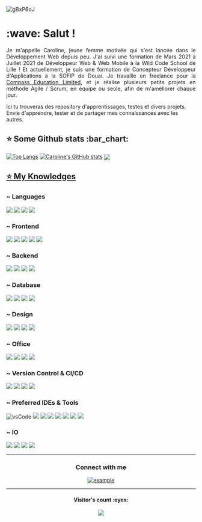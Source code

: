 ![gBxP6oJ](https://mir-s3-cdn-cf.behance.net/project_modules/max_1200/1599d7107019725.5f9d3c7bae636.gif)


<h1>:wave: Salut !</h1>
<p align="justify">Je m'appelle Caroline, jeune femme motivée qui s'est lancée dans le Développement Web depuis peu. J'ai suivi une formation de Mars 2021 à Juillet 2021 de Développeur Web & Web Mobile à la Wild Code School de Lille ! Et actuellement, je suis une formation de Concepteur Développeur d'Applications à la SOFIP de Douai. Je travaille en freelance pour la <a href="https://github.com/compass-language-school">Compass Education Limited</a>, et je réalise plusieurs petits projets en méthode Agile / Scrum, en équipe ou seule, afin de m'améliorer chaque jour.
  
Ici tu trouveras des repository d'apprentissages, testes et divers projets.
Envie d'apprendre, tester et de partager mes connaissances avec les autres.</p>

<h2>⭐ Some Github stats :bar_chart:</h2>

[![Top Langs](https://github-readme-stats.vercel.app/api/top-langs/?username=CaroD59&layout=compact&theme=aura&show_icons=true)](https://github.com/CaroD59/github-readme-stats)
[![Caroline's GitHub stats](https://github-readme-stats.vercel.app/api?username=CaroD59&theme=dark&show_icons=true)](https://github.com/CaroD59/github-readme-stats)
<img align="center" src="https://github-readme-streak-stats.herokuapp.com/?user=CaroD59&theme=dark">

<h2><u><b>⭐ My Knowledges</b></u></h2>

<h3>~ Languages</h3>

<p>
  <img src="https://img.shields.io/badge/Javascript-F7DF1E.svg?style=for-the-badge&logo=javascript&logoColor=black" /> 
  <img src="https://img.shields.io/badge/html-E34F26.svg?style=for-the-badge&logo=html5&logoColor=white" /> 
  <img src="https://img.shields.io/badge/css-1572B6.svg?style=for-the-badge&logo=css3&logoColor=white" />
  <img src="https://img.shields.io/badge/typescript-3178C6.svg?style=for-the-badge&logo=typescript&logoColor=white" />
</p>

<h3>~ Frontend</h3>

<p>
  <img src="https://img.shields.io/badge/styled--components-DB7093?style=for-the-badge&logo=styled-components&logoColor=white" />
  <img src="https://img.shields.io/badge/SASS%20-hotpink.svg?&style=for-the-badge&logo=SASS&logoColor=white" />
  <img src="https://img.shields.io/badge/bootstrap-7952B3.svg?style=for-the-badge&logo=bootstrap&logoColor=white" />
  <img src="https://img.shields.io/badge/reactjs-61DAFB.svg?style=for-the-badge&logo=react&logoColor=black" />
  <img src="https://img.shields.io/badge/React_Router-CA4245?style=for-the-badge&logo=react-router&logoColor=white" />
</p>

<h3>~ Backend</h3>

<p>
  <img src="https://img.shields.io/badge/node.js-339933.svg?style=for-the-badge&logo=nodedotjs&logoColor=white" /> 
  <img src="https://img.shields.io/badge/express-000000.svg?style=for-the-badge&logo=express&logoColor=white" />
  <img src="https://img.shields.io/badge/PHP-777BB4?style=for-the-badge&logo=php&logoColor=white" />
  <img src="https://img.shields.io/badge/Laravel-FF2D20?style=for-the-badge&logo=laravel&logoColor=white" />
</p>

<h3>~ Database</h3>

<p>
  <img src="https://img.shields.io/badge/mysql-%2300f.svg?&style=for-the-badge&logo=mysql&logoColor=white"/>
  <img src="https://img.shields.io/badge/phpmyadmin-6C78AF?style=for-the-badge&logo=phpmyadmin&logoColor=white" />
  <img src="https://img.shields.io/badge/wampserver-FB7A24?style=for-the-badge&logo=wampserver&logoColor=000000" />
  <img src="https://img.shields.io/badge/Insomnia-black?style=for-the-badge&logo=insomnia&logoColor=5849BE"/>
</p>

<h3>~ Design</h3>

<p>
  <img src="https://img.shields.io/badge/adobe%20photoshop%20-%2331A8FF.svg?&style=for-the-badge&logo=adobe%20photoshop&logoColor=white"/>
  <img src="https://img.shields.io/badge/adobe%20illustrator%20-%23FF9A00.svg?&style=for-the-badge&logo=adobe%20illustrator&logoColor=white"/>
  <img src="https://img.shields.io/badge/figma%20-%23F24E1E.svg?&style=for-the-badge&logo=figma&logoColor=white"/>
  <img src="https://img.shields.io/badge/Canva%20-%2300C4CC.svg?&style=for-the-badge&logo=Canva&logoColor=white"/>
</p>
  
  <h3>~ Office</h3>

<p>
  <img src="https://img.shields.io/badge/Apache_OpenOffice-0E85CD?style=for-the-badge&logo=ApacheOpenOffice&logoColor=white" />
  <img src="https://img.shields.io/badge/Google%20Sheets-34A853?style=for-the-badge&logo=google-sheets&logoColor=white" />
  <img src="https://img.shields.io/badge/LibreOffice-18A303?style=for-the-badge&logo=LibreOffice&logoColor=white" />
  <img src="https://img.shields.io/badge/Microsoft_Office-D83B01?style=for-the-badge&logo=microsoft-office&logoColor=white" />
</p>

<h3>~ Version Control & CI/CD</h3>

<p>
  <img src="https://img.shields.io/badge/git-F05032.svg?style=for-the-badge&logo=git&logoColor=white" />
  <img src="https://img.shields.io/badge/github-181717.svg?style=for-the-badge&logo=github&logoColor=white" />
  <img src="https://img.shields.io/badge/gitlab-181717.svg?style=for-the-badge&logo=gitlab&logoColor=white" />
  <img src="https://img.shields.io/badge/docker-2496ED.svg?style=for-the-badge&logo=docker&logoColor=white" />
</p>

<h3>~ Preferred IDEs & Tools</h3>

<p> 
  <img src="https://img.shields.io/badge/vscode-007ACC.svg?style=for-the-badge&logo=visualstudiocode&logoColor=white" alt="vsCode" /> 
  <img src="https://img.shields.io/badge/sublime_text%20-%23575757.svg?&style=for-the-badge&logo=sublime-text&logoColor=important" />
  <img src="https://img.shields.io/badge/Trello%20-%23026AA7.svg?&style=for-the-badge&logo=Trello&logoColor=white" />
  <img src="https://img.shields.io/badge/ESLint-4B3263?style=for-the-badge&logo=eslint&logoColor=white" />
  <img src="https://img.shields.io/badge/prettier-1A2C34?style=for-the-badge&logo=prettier&logoColor=F7BA3E" />
  <img src="https://img.shields.io/badge/Babel-F9DC3e?style=for-the-badge&logo=babel&logoColor=black" />
  <img src="https://img.shields.io/badge/Postman-FF6C37?style=for-the-badge&logo=postman&logoColor=red" />
  <img src="https://img.shields.io/badge/NPM-%23000000.svg?style=for-the-badge&logo=npm&logoColor=white" />
</p>
  
  <h3>~ IO</h3>

<p>
  <img src="https://img.shields.io/badge/Windows-0078D6?style=for-the-badge&logo=windows&logoColor=white" />
  <img src="https://img.shields.io/badge/Ubuntu-E95420?style=for-the-badge&logo=ubuntu&logoColor=white" />
  <img src="https://img.shields.io/badge/Android-3DDC84?style=for-the-badge&logo=android&logoColor=white" />
  <img src="https://img.shields.io/badge/iOS-000000?style=for-the-badge&logo=ios&logoColor=white">
</p>

----

<h3 align="center">Connect with me</h3>

<div style="margin-top:10px" align="center">
  <div>
    <a href="https://www.linkedin.com/in/dorchies-c/" target="_blank">
      <img src="https://img.shields.io/badge/Linked%20In-0A66C2.svg?style=for-the-badge&logo=linkedin&logoColor=white" alt="example"/>
    </a>
  </div>
</div>

----

<h4 align="center">Visitor's count :eyes:</h4>

<p align="center">
<img  src="https://profile-counter.glitch.me/CaroD59/count.svg" />
  </p>


